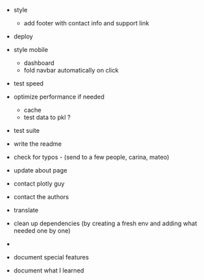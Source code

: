 - style
  - add footer with contact info and support link
- deploy
- style mobile
  - dashboard
  - fold navbar automatically on click
- test speed
- optimize performance if needed
    - cache
    - test data to pkl ?

- test suite
- write the readme
- check for typos - (send to a few people, carina, mateo)

- update about page

- contact plotly guy
- contact the authors

- translate

- clean up dependencies (by creating a fresh env and adding what needed one by one)
- 
- document special features
- document what I learned
